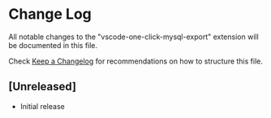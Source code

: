 # Change Log

All notable changes to the "vscode-one-click-mysql-export" extension will be documented in this file.

Check [Keep a Changelog](http://keepachangelog.com/) for recommendations on how to structure this file.

## [Unreleased]

- Initial release